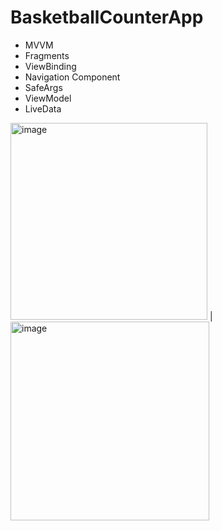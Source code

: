 # BasketballCounterApp

* MVVM
* Fragments
* ViewBinding
* Navigation Component
* SafeArgs
* ViewModel
* LiveData

<img width="315" alt="image" src="https://user-images.githubusercontent.com/60755254/231817222-8ad6eabb-f012-48dc-8ed7-b832b5362265.png"> | <img width="318" alt="image" src="https://user-images.githubusercontent.com/60755254/231817376-b1d744d2-4505-4cc6-b359-6e87a641359b.png">

